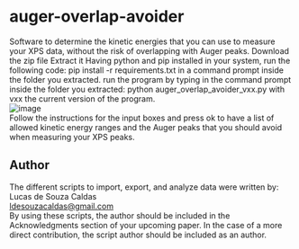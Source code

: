 # auger-overlap-avoider

Software to determine the kinetic energies that you can use to measure your XPS data, without the risk of overlapping with Auger peaks.
Download the zip file
Extract it
Having python and pip installed in your system, run the following code:
pip install -r requirements.txt
in a command prompt inside the folder you extracted.
run the program by typing in the command prompt inside the folder you extracted: python auger_overlap_avoider_vxx.py 
with vxx the current version of the program. <br>
![image](https://user-images.githubusercontent.com/42618468/231221635-79adc2cf-9994-407d-86fc-5c4e475c54f0.png) <br>
Follow the instructions for the input boxes and press ok to have a list of allowed kinetic energy ranges and the Auger peaks that you should avoid when measuring your XPS peaks.

## Author

The different scripts to import, export, and analyze data were written by:<br>
Lucas de Souza Caldas <br>
ldesouzacaldas@gmail.com<br>
By using these scripts, the author should be included in the Acknowledgments section of your upcoming paper. In the case of a more direct contribution, the script author should be included as an author.

